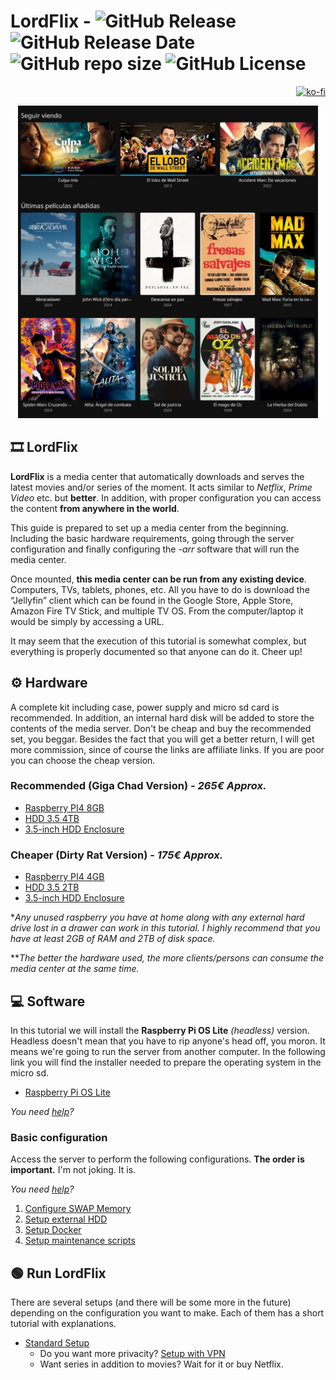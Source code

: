 # LordFlix - ![GitHub Release](https://img.shields.io/github/v/release/pimpadev/lordflix) ![GitHub Release Date](https://img.shields.io/github/release-date/pimpadev/lordflix) ![GitHub repo size](https://img.shields.io/github/repo-size/pimpadev/lordflix) ![GitHub License](https://img.shields.io/github/license/pimpadev/lordflix)
<div align="right">

 [![ko-fi](https://ko-fi.com/img/githubbutton_sm.svg)](https://ko-fi.com/F1F314ZLPT)
</div>

<div align="center">
 <img src="assets/portada.jpg" alt="Descripción de la imagen" height="500" />
</div>

## 🎞️ LordFlix
**LordFlix** is a media center that automatically downloads and serves the latest movies and/or series of the moment. It acts similar to *Netflix*, *Prime Video* etc. but **better**. In addition, with proper configuration you can access the content **from anywhere in the world**.

This guide is prepared to set up a media center from the beginning. Including the basic hardware requirements, going through the server configuration and finally configuring the *-arr* software that will run the media center.

Once mounted, **this media center can be run from any existing device**. Computers, TVs, tablets, phones, etc. All you have to do is download the “Jellyfin” client which can be found in the Google Store, Apple Store, Amazon Fire TV Stick, and multiple TV OS. From the computer/laptop it would be simply by accessing a URL.

It may seem that the execution of this tutorial is somewhat complex, but everything is properly documented so that anyone can do it. Cheer up!

## ⚙️ Hardware

A complete kit including case, power supply and micro sd card is recommended. In addition, an internal hard disk will be added to store the contents of the media server. Don't be cheap and buy the recommended set, you beggar. Besides the fact that you will get a better return, I will get more commission, since of course the links are affiliate links. If you are poor you can choose the cheap version.

### Recommended (Giga Chad Version) - *265€ Approx.* 

 - [Raspberry PI4 8GB](https://amzn.to/3Yw64ol)
 - [HDD 3.5 4TB](https://amzn.to/4dSOcIV)
 - [3.5-inch HDD Enclosure](https://amzn.to/4fbvoWc)

### Cheaper (Dirty Rat Version) - *175€ Approx.* 
 
 - [Raspberry PI4 4GB](https://amzn.to/3Yuo6rf)
 - [HDD 3.5 2TB](https://amzn.to/48idO0L)
 - [3.5-inch HDD Enclosure](https://amzn.to/4hdaeZK)

**Any unused raspberry you have at home along with any external hard drive lost in a drawer can work in this tutorial. I highly recommend that you have at least 2GB of RAM and 2TB of disk space.*

***The better the hardware used, the more clients/persons can consume the media center at the same time.*

## 💻 Software

In this tutorial we will install the **Raspberry Pi OS Lite** *(headless)* version. Headless doesn't mean that you have to rip anyone's head off, you moron. It means we're going to run the server from another computer. In the following link you will find the installer needed to prepare the operating system in the micro sd.

  - [Raspberry Pi OS Lite](https://www.raspberrypi.com/software/)

  *You need [help](guides/installing-os.md)?*

### Basic configuration

Access the server to perform the following configurations. **The order is important.** I'm not joking. It is.

*You need [help](guides/connect-via-ssh.md)?*

 1. [Configure SWAP Memory](guides/configure-swap.md)
 2. [Setup external HDD](guides/setup-ext-hdd.md)
 3. [Setup Docker](guides/setup-docker.md)
 4. [Setup maintenance scripts](scripts/README.md)

## 🟢 Run LordFlix

There are several setups (and there will be some more in the future) depending on the configuration you want to make. Each of them has a short tutorial with explanations.

- [Standard Setup](docker-compose/README.md)
  - Do you want more privacity? [Setup with VPN](docker-compose/vpn/README.md)
  - Want series in addition to movies? Wait for it or buy Netflix.
